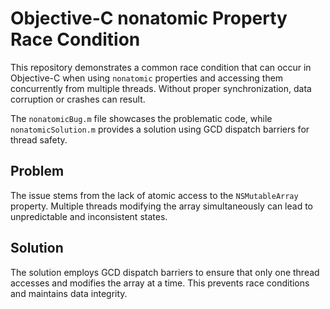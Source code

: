 # Objective-C nonatomic Property Race Condition

This repository demonstrates a common race condition that can occur in Objective-C when using `nonatomic` properties and accessing them concurrently from multiple threads.  Without proper synchronization, data corruption or crashes can result.

The `nonatomicBug.m` file showcases the problematic code, while `nonatomicSolution.m` provides a solution using GCD dispatch barriers for thread safety.

## Problem
The issue stems from the lack of atomic access to the `NSMutableArray` property. Multiple threads modifying the array simultaneously can lead to unpredictable and inconsistent states.

## Solution
The solution employs GCD dispatch barriers to ensure that only one thread accesses and modifies the array at a time.  This prevents race conditions and maintains data integrity.